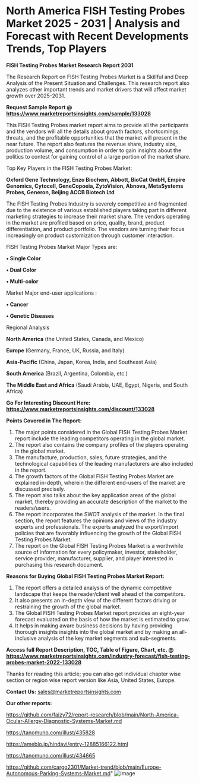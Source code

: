 # North America FISH Testing Probes Market 2025 - 2031 | Analysis and Forecast with Recent Developments Trends, Top Players

<strong>FISH Testing Probes Market Research Report 2031</strong>

The Research Report on FISH Testing Probes Market is a Skillful and Deep Analysis of the Present Situation and Challenges. This research report also analyzes other important trends and market drivers that will affect market growth over 2025-2031.

<strong>Request Sample Report @ <a href=https://www.marketreportsinsights.com/sample/133028>https://www.marketreportsinsights.com/sample/133028</a></strong>

This FISH Testing Probes market report aims to provide all the participants and the vendors will all the details about growth factors, shortcomings, threats, and the profitable opportunities that the market will present in the near future. The report also features the revenue share, industry size, production volume, and consumption in order to gain insights about the politics to contest for gaining control of a large portion of the market share.

Top Key Players in the FISH Testing Probes Market:

<strong>Oxford Gene Technology, Enzo Biochem, Abbott, BioCat GmbH, Empire Genomics, Cytocell, GeneCopoeia, ZytoVision, Abnova, MetaSystems Probes, Generon, Beijing ACCB Biotech Ltd</strong>

The FISH Testing Probes Industry is severely competitive and fragmented due to the existence of various established players taking part in different marketing strategies to increase their market share. The vendors operating in the market are profiled based on price, quality, brand, product differentiation, and product portfolio. The vendors are turning their focus increasingly on product customization through customer interaction.

FISH Testing Probes Market Major Types are:

<strong>• Single Color

• Dual Color

• Multi-color</strong>

Market Major end-user applications :

<strong>• Cancer

• Genetic Diseases</strong>

Regional Analysis

</u><strong><b>North America</b></strong> (the United States, Canada, and Mexico)

<strong><b>Europe </b></strong>(Germany, France, UK, Russia, and Italy)

<strong><b>Asia-Pacific</b></strong> (China, Japan, Korea, India, and Southeast Asia)

<strong><b>South America</b></strong> (Brazil, Argentina, Colombia, etc.)

<strong><b>The Middle East and Africa</b></strong> (Saudi Arabia, UAE, Egypt, Nigeria, and South Africa)

<strong>Go For Interesting Discount Here: <a href=https://www.marketreportsinsights.com/discount/133028>https://www.marketreportsinsights.com/discount/133028</a></strong>

<strong>Points Covered in The Report:</strong>
<ol>
  <li>The major points considered in the Global FISH Testing Probes Market report include the leading competitors operating in the global market.</li>
  <li>The report also contains the company profiles of the players operating in the global market.</li>
  <li>The manufacture, production, sales, future strategies, and the technological capabilities of the leading manufacturers are also included in the report.</li>
  <li>The growth factors of the Global FISH Testing Probes Market are explained in-depth, wherein the different end-users of the market are discussed precisely.</li>
  <li>The report also talks about the key application areas of the global market, thereby providing an accurate description of the market to the readers/users.</li>
  <li>The report incorporates the SWOT analysis of the market. In the final section, the report features the opinions and views of the industry experts and professionals. The experts analyzed the export/import policies that are favorably influencing the growth of the Global FISH Testing Probes Market.</li>
  <li>The report on the Global FISH Testing Probes Market is a worthwhile source of information for every policymaker, investor, stakeholder, service provider, manufacturer, supplier, and player interested in purchasing this research document.</li>
</ol>
<strong>Reasons for Buying Global FISH Testing Probes Market Report:</strong>

<ol>
  <li>The report offers a detailed analysis of the dynamic competitive landscape that keeps the reader/client well ahead of the competitors.</li>
  <li>It also presents an in-depth view of the different factors driving or restraining the growth of the global market.</li>
  <li>The Global FISH Testing Probes Market report provides an eight-year forecast evaluated on the basis of how the market is estimated to grow.</li>
  <li>It helps in making aware business decisions by having providing thorough insights insights into the global market and by making an all-inclusive analysis of the key market segments and sub-segments.</li>
</ol>
<strong>Access full Report Description, TOC, Table of Figure, Chart, etc. @ <a href=https://www.marketreportsinsights.com/industry-forecast/fish-testing-probes-market-2022-133028>https://www.marketreportsinsights.com/industry-forecast/fish-testing-probes-market-2022-133028</a></strong>


Thanks for reading this article; you can also get individual chapter wise section or region wise report version like Asia, United States, Europe.

<strong>Contact Us:</strong>
sales@marketreportsinsights.com

<strong>Our other reports:</strong>

<a href=https://github.com/faizy72/report-research/blob/main/North-America-Ocular-Allergy-Diagnostic-Systems-Market.md>https://github.com/faizy72/report-research/blob/main/North-America-Ocular-Allergy-Diagnostic-Systems-Market.md</a>

<a href=https://tanomuno.com/illust/435828>https://tanomuno.com/illust/435828</a>

<a href=https://ameblo.jp/hindavi/entry-12885166122.html>https://ameblo.jp/hindavi/entry-12885166122.html</a>

<a href=https://tanomuno.com/illust/434665>https://tanomuno.com/illust/434665</a>

<a href=https://github.com/cargo2301/Market-trend/blob/main/Europe-Autonomous-Parking-Systems-Market.md>https://github.com/cargo2301/Market-trend/blob/main/Europe-Autonomous-Parking-Systems-Market.md</a>"
![image](https://github.com/user-attachments/assets/aea14a6a-19b0-47d7-84b7-74aa41aecbab)
